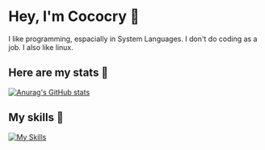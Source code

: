 # Hey, I'm Cococry 👋
I like programming, espacially in System 
Languages. I don't do coding as a job.
I also like linux. 

## Here are my stats 🚀
[![Anurag's GitHub stats](https://github-readme-stats.vercel.app/api?username=dezashibi)](https://github.com/anuraghazra/github-readme-stats)

## My skills 💪
[![My Skills](https://skillicons.dev/icons?i=c,cpp,go,dotnet,,python)](https://skillicons.dev)
